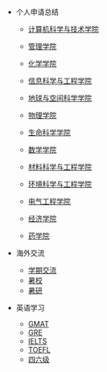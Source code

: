 - 个人申请总结

  - [计算机科学与技术学院](grad-application/computer-science-and-technology/README.md)

  - [管理学院](grad-application/management/README.md)
  
  - [化学学院](grad-application/chemistry/README.md)

  - [信息科学与工程学院](grad-application/information-science-and-engineering/README.md)

  - [地球与空间科学学院](grad-application/earth-and-space-science/README.md)

  - [物理学院](grad-application/physics/README.md)

  - [生命科学学院](grad-application/biology-science/README.md)

  - [数学学院](grad-application/math/README.md)

  - [材料科学与工程学院](grad-application/materials-science-and-engineering/README.md)

  - [环境科学与工程学院](grad-application/environmental-science-and-engineering/README.md)

  - [电气工程学院](grad-application/electronic-and-electrical-engineering/README.md)

  - [经济学院](grad-application/finance/README.md)

  - [药学院](grad-application/medicine/README.md)

- 海外交流

  - [学期交流](oversea-program/semester-program/README.md)
  - [暑校](oversea-program/summer-school/README.md)
  - [暑研](oversea-program/summer-research/README.md)

- 英语学习

  - [GMAT](英语学习/GMAT/README.md)
  - [GRE](英语学习/GRE/README.md)
  - [IELTS](英语学习/IELTS/README.md)
  - [TOEFL](英语学习/TOEFL/README.md)
  - [四六级](英语学习/四六级/README.md)

